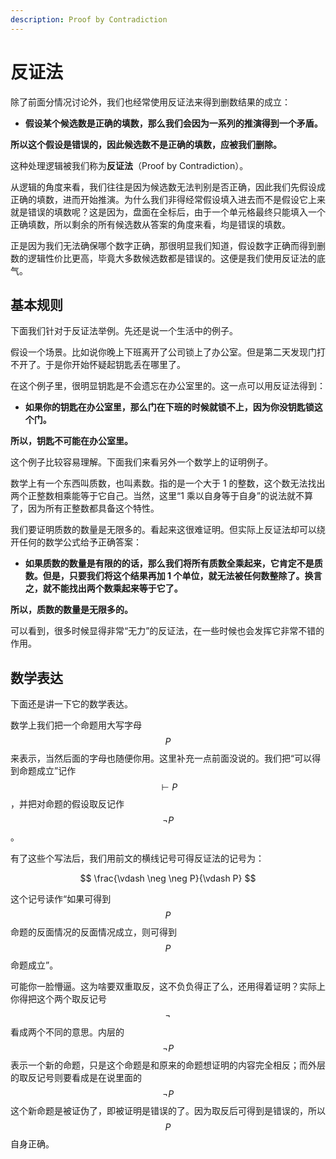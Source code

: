 ```yaml
---
description: Proof by Contradiction
---
```


# 反证法

除了前面分情况讨论外，我们也经常使用反证法来得到删数结果的成立：

* **假设某个候选数是正确的填数，那么我们会因为一系列的推演得到一个矛盾。**

**所以这个假设是错误的，因此候选数不是正确的填数，应被我们删除。**

这种处理逻辑被我们称为**反证法**（Proof by Contradiction）。

从逻辑的角度来看，我们往往是因为候选数无法判别是否正确，因此我们先假设成正确的填数，进而开始推演。为什么我们非得经常假设填入进去而不是假设它上来就是错误的填数呢？这是因为，盘面在全标后，由于一个单元格最终只能填入一个正确填数，所以剩余的所有候选数从答案的角度来看，均是错误的填数。

正是因为我们无法确保哪个数字正确，那很明显我们知道，假设数字正确而得到删数的逻辑性价比更高，毕竟大多数候选数都是错误的。这便是我们使用反证法的底气。

## 基本规则 <a href="#rule" id="rule"></a>

下面我们针对于反证法举例。先还是说一个生活中的例子。

假设一个场景。比如说你晚上下班离开了公司锁上了办公室。但是第二天发现门打不开了。于是你开始怀疑起钥匙丢在哪里了。

在这个例子里，很明显钥匙是不会遗忘在办公室里的。这一点可以用反证法得到：

* **如果你的钥匙在办公室里，那么门在下班的时候就锁不上，因为你没钥匙锁这个门。**

**所以，钥匙不可能在办公室里。**

这个例子比较容易理解。下面我们来看另外一个数学上的证明例子。

数学上有一个东西叫质数，也叫素数。指的是一个大于 1 的整数，这个数无法找出两个正整数相乘能等于它自己。当然，这里“1 乘以自身等于自身”的说法就不算了，因为所有正整数都具备这个特性。

我们要证明质数的数量是无限多的。看起来这很难证明。但实际上反证法却可以绕开任何的数学公式给予正确答案：

* **如果质数的数量是有限的的话，那么我们将所有质数全乘起来，它肯定不是质数。但是，只要我们将这个结果再加 1 个单位，就无法被任何数整除了。换言之，就不能找出两个数乘起来等于它了。**

**所以，质数的数量是无限多的。**

可以看到，很多时候显得非常“无力”的反证法，在一些时候也会发挥它非常不错的作用。

## 数学表达 <a href="#expression" id="expression"></a>

下面还是讲一下它的数学表达。

数学上我们把一个命题用大写字母 $$P$$ 来表示，当然后面的字母也随便你用。这里补充一点前面没说的。我们把“可以得到命题成立”记作 $$\vdash P$$，并把对命题的假设取反记作 $$\neg P$$。

有了这些个写法后，我们用前文的横线记号可得反证法的记号为：

$$
\frac{\vdash \neg \neg P}{\vdash P}
$$

这个记号读作“如果可得到 $$P$$ 命题的反面情况的反面情况成立，则可得到 $$P$$ 命题成立”。

可能你一脸懵逼。这为啥要双重取反，这不负负得正了么，还用得着证明？实际上你得把这个两个取反记号 $$\neg$$ 看成两个不同的意思。内层的 $$\neg P$$ 表示一个新的命题，只是这个命题是和原来的命题想证明的内容完全相反；而外层的取反记号则要看成是在说里面的 $$\neg P$$ 这个新命题是被证伪了，即被证明是错误的了。因为取反后可得到是错误的，所以 $$P$$ 自身正确。
